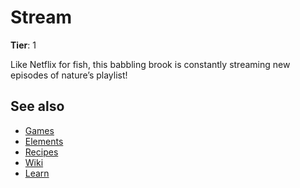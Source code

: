 # Stream

**Tier**: 1

Like Netflix for fish, this babbling brook is constantly streaming new episodes of nature’s playlist!

## See also

* [Games](/wiki/games)
* [Elements](/wiki/elements)
* [Recipes](/wiki/recipes)
* [Wiki](/wiki/index)
* [Learn](/learn/index)